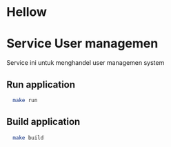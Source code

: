 # Hellow

# Service User managemen


Service ini untuk menghandel user managemen system

## Run application

```bash
  make run
```
## Build application
```bash
  make build
```
    
